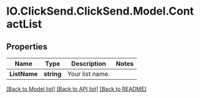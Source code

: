 # IO.ClickSend.ClickSend.Model.ContactList
## Properties

Name | Type | Description | Notes
------------ | ------------- | ------------- | -------------
**ListName** | **string** | Your list name. | 

[[Back to Model list]](../README.md#documentation-for-models) [[Back to API list]](../README.md#documentation-for-api-endpoints) [[Back to README]](../README.md)

